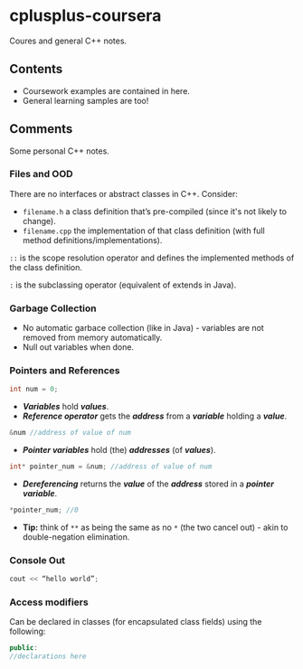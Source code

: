 # cplusplus-coursera

Coures and general C++ notes.

## Contents

* Coursework examples are contained in here.
* General learning samples are too!

## Comments

Some personal C++ notes.

### Files and OOD

There are no interfaces or abstract classes in C++. Consider:

 - `filename.h` a class definition that’s pre-compiled (since it's not likely to change).
 - `filename.cpp` the implementation of that class definition (with full method definitions/implementations).

`::` is the scope resolution operator and defines the implemented methods of the class definition. 

`:` is the subclassing operator (equivalent of extends in Java). 

### Garbage Collection

* No automatic garbace collection (like in Java) - variables are not removed from memory automatically.
* Null out variables when done.

### Pointers and References

```c++
int num = 0;
```

* ***Variables*** hold ***values***.
* ***Reference operator*** gets the ***address*** from a ***variable*** holding a ***value***.

```c++
&num //address of value of num
```

* ***Pointer variables*** hold (the) ***addresses*** (of ***values***).

```c++
int* pointer_num = &num; //address of value of num
```

* ***Dereferencing*** returns the ***value*** of the ***address*** stored in a ***pointer variable***.

```c++
*pointer_num; //0 
```

* **Tip:** think of `**` as being the same as no `*` (the two cancel out) - akin to double-negation elimination.

### Console Out

```c++
cout << “hello world”;
```

### Access modifiers

Can be declared in classes (for encapsulated class fields) using the following:

```c++
public:
//declarations here
```
